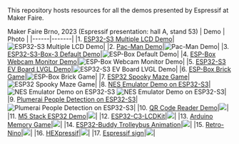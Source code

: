 This repository hosts resources for all the demos presented by Espressif at Maker Faire.

Maker Faire Brno, 2023 (Espressif presentation: hall A, stand 53)
| Demo | Photo |
|------|-------|
|1. [ESP32-S3 Multiple LCD Demo](https://github.com/espzav/Multiple-LCD-Demo)|![ESP32-S3 Multiple LCD Demo](imgs/1-ESP32-S3-Multiple-LCD-Demo.jpg)|
|2. [Pac-Man Demo](https://github.com/SuGlider/Pacman)|![Pac-Man Demo](imgs/2-Pac-Man-Demo.jpg)|
|3. [ESP32-S3-Box-3 Default Demo](https://github.com/espressif/esp-box/tree/master/examples/factory_demo)|![ESP-Box Default Demo](imgs/3-ESP-Box-Default-Demo.jpg)|
|4. [ESP-Box Webcam Monitor Demo](https://github.com/espzav/UVC-Camera-and-MSC-LVGL-Example)|![ESP-Box Webcam Monitor Demo](imgs/4-ESP-Box-Webcam-Monitor-Demo.jpg)|
|5. [ESP32-S3 EV Board LVGL Demo](https://github.com/espressif/esp-bsp/tree/master/examples/display_lvgl_demos)|![ESP32-S3 EV Board LVGL Demo](imgs/5-ESP32-S3-EV-Board-LVGL-Demo.jpg)|
|6. [ESP-Box Brick Game](https://doc.embedded-wizard.de/getting-started-esp32)|![ESP-Box Brick Game](imgs/6-ESP-Box-Brick-Game.jpg)|
|7. [ESP32 Spooky Maze Game](https://github.com/georgik/esp32-spooky-maze-game)|![ESP32 Spooky Maze Game](imgs/7-ESP32-Spooky-Maze-Game.jpg)|
|8. [NES Emulator Demo on ESP32-S3](https://github.com/espzav/esp32-nesemu/tree/idf_5.0)|![NES Emulator Demo on ESP32-S3](imgs/8-NES-Emulator-Demo-A.jpg) ![NES Emulator Demo on ESP32-S3](imgs/8-NES-Emulator-Demo-B.jpg)|
|9. [Plumerai People Detection on ESP32-S3](https://docs.plumerai.com/1.10/people_detection_esp32_s3_demo/)|![Plumerai People Detection on ESP32-S3](imgs/9-Plumerai-People-Detection.jpg)|
|10. [QR Code Reader Demo](https://github.com/espressif/qrcode-demo/)|![](imgs/10-QR-Code-Reader-Demo.jpg)|
|11. [M5 Stack ESP32 Demo](https://github.com/m5stack/Core2-for-AWS-IoT-Kit/tree/master/Factory-Firmware)|![](imgs/11-M5-Stack-ESP32-Demo.jpg)|
|12. [ESP32-C3-LCDKit](https://www.youtube.com/watch?v=Vi1wvuoyhuM)|![](imgs/12-ESP32-C3-LCDKit.jpg)|
|13. [Arduino Memory Game](https://github.com/PilnyTomas/arduino-memory-game/tree/maker_fair)|![](imgs/13-Arduino-Memory-Game.jpg)|
|14. [ESP32-Buddy Trolleybus Animation](https://github.com/georgik/esp32-buddy-rs/blob/main/examples/car.rs)|![](imgs/14-ESP32-Buddy-Trolleybus-Animation.jpg)|
|15. [Retro-Nino](https://www.linkedin.com/feed/update/urn:li:activity:7016758367142432768/)|![](imgs/15-RetroNino.jpg)|
|16. [HEXpressif](https://github.com/kumekay/hexpressif)|![](imgs/16-HEXpressif.jpg)|
|17. [Espressif sign](https://kno.wled.ge/)|![](imgs/17-Espressif-sign.jpg)|

